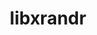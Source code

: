 ---
title: "libxrandr"
layout: cache
categories: [package, develop-2025-07-13]
meta: {"compilers": ["gcc@11.1.0", "gcc@11.4.0", "gcc@13.2.0", "intel-oneapi-compilers@2025.1.0"], "num_specs": 7, "num_specs_by_stack": {"data-vis-sdk": 1, "e4s": 3, "e4s-oneapi": 1, "e4s-rocm-external": 1, "hep": 1, "ml-linux-x86_64-rocm": 1, "root": 7}, "oss": ["ubuntu20.04", "ubuntu22.04", "ubuntu24.04"], "platforms": ["linux"], "stacks": ["data-vis-sdk", "e4s", "e4s-oneapi", "e4s-rocm-external", "hep", "ml-linux-x86_64-rocm", "root"], "targets": ["x86_64_v3"], "versions": ["1.5.4"]}
spec_details: [{"compiler": "gcc@11.4.0", "hash": "egaf2dnjxmoo3vkmgapn3m2ojvl37bd4", "os": "ubuntu22.04", "platform": "linux", "size": "-", "stacks": ["e4s", "root"], "target": "x86_64_v3", "variants": ["build_system=autotools"], "versions": ["1.5.4"]}, {"compiler": "gcc@11.4.0", "hash": "hivibj4khlw4wluzwlq6ia3xaqquv3nb", "os": "ubuntu22.04", "platform": "linux", "size": "-", "stacks": ["hep", "root"], "target": "x86_64_v3", "variants": ["build_system=autotools"], "versions": ["1.5.4"]}, {"compiler": "gcc@11.4.0", "hash": "ins6u3yr7mfsoc7bjcxiugdat2nqi43o", "os": "ubuntu22.04", "platform": "linux", "size": "-", "stacks": ["e4s", "e4s-rocm-external", "root"], "target": "x86_64_v3", "variants": ["build_system=autotools"], "versions": ["1.5.4"]}, {"compiler": "intel-oneapi-compilers@2025.1.0", "hash": "kzmos7tjevynwhml3se4vbz2hy6i7hlc", "os": "ubuntu22.04", "platform": "linux", "size": "-", "stacks": ["e4s-oneapi", "root"], "target": "x86_64_v3", "variants": ["build_system=autotools"], "versions": ["1.5.4"]}, {"compiler": "gcc@13.2.0", "hash": "nrnuodtldjm332t4qclix5e6gy7tfid4", "os": "ubuntu24.04", "platform": "linux", "size": "-", "stacks": ["ml-linux-x86_64-rocm", "root"], "target": "x86_64_v3", "variants": ["build_system=autotools"], "versions": ["1.5.4"]}, {"compiler": "gcc@11.1.0", "hash": "qj5txsd4ecb53zpjp4gjhfschdkg7a7o", "os": "ubuntu20.04", "platform": "linux", "size": "-", "stacks": ["data-vis-sdk", "root"], "target": "x86_64_v3", "variants": ["build_system=autotools"], "versions": ["1.5.4"]}, {"compiler": "gcc@11.4.0", "hash": "rpwaxgxrvjzthlqn2anptiwvxedlei7x", "os": "ubuntu22.04", "platform": "linux", "size": "-", "stacks": ["e4s", "root"], "target": "x86_64_v3", "variants": ["build_system=autotools"], "versions": ["1.5.4"]}]
---